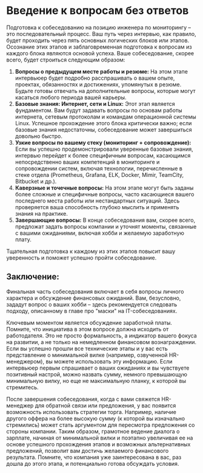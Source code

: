 # **Введение к вопросам без ответов**

Подготовка к собеседованию на позицию инженера по мониторингу – это последовательный процесс. Ваш путь через интервью, как правило, будет проходить через пять основных логических блоков или этапов. Осознание этих этапов и заблаговременная подготовка к вопросам из каждого блока являются основой успеха. Ваше собеседование, скорее всего, будет строиться следующим образом:

1.  **Вопросы о предыдущем месте работы и резюме:** На этом этапе интервьюер будет подробно расспрашивать о вашем опыте, проектах, обязанностях и достижениях, упомянутых в резюме. Будьте готовы отвечать на дополнительные вопросы, которые могут касаться любого периода вашей карьеры.
2.  **Базовые знания: Интернет, сети и Linux:** Этот этап является фундаментом. Вам будут задавать вопросы по основам работы интернета, сетевым протоколам и командам операционной системы Linux. Успешное прохождение этого блока критически важно; если базовые знания недостаточны, собеседование может завершиться довольно быстро.
3.  **Узкие вопросы по вашему стеку (мониторинг + сопровождение):** Если вы успешно продемонстрировали уверенные базовые знания, интервью перейдет к более специфичным вопросам, касающимся непосредственно ваших компетенций в мониторинге и сопровождении систем, включая технологии, перечисленные в стеке отдела (Prometheus, Grafana, ELK, Docker, Mimir, TeamCity, Bitbucket и др.).
4.  **Каверзные и точечные вопросы:** На этом этапе могут быть заданы более сложные и специфичные вопросы, часто касающиеся вашего последнего места работы или нестандартных ситуаций. Здесь проверяется ваша способность глубоко мыслить и применять знания на практике.
5.  **Завершающие вопросы:** В конце собеседования вам, скорее всего, предложат задать вопросы компании и уточнят моменты, связанные с вашими ожиданиями, включая хобби и желаемую заработную плату.

Тщательная подготовка к каждому из этих этапов повысит вашу уверенность и поможет успешно пройти собеседование.

## **Заключение:**

Финальная часть собеседования включает в себя вопросы личного характера и обсуждение финансовых ожиданий. Вам, безусловно, зададут вопрос о ваших хобби – здесь рекомендуется следовать подходу, описанному в главе про "маски" на IT-собеседованиях.

Ключевым моментом является обсуждение заработной платы. Помните, что инициатива в этом вопросе должна исходить от работодателя. Это не просто формальность, а индикатор вашего фокуса на развитии, а не только на немедленном финансовом вознаграждении. Если вы успешно прошли все технические этапы и у вас есть представление о минимальной вилке (например, озвученной HR-менеджером), вы можете использовать эту информацию. Если интервьюер первым спрашивает о ваших ожиданиях и вы чувствуете позитивный настрой, можно назвать сумму, немного превышающую минимальную вилку, но еще не максимальную планку, к которой вы стремитесь.

После завершения собеседования, когда с вами свяжется HR-менеджер для обратной связи или предложения, у вас появится возможность использовать стратегии торга. Например, наличие другого оффера на более высокую сумму (к которой вы изначально стремились) может стать аргументом для пересмотра предложения со стороны компании. Таким образом, грамотное ведение диалога о зарплате, начиная от минимальной вилки и поэтапно увеличивая ее на основе успешного прохождения этапов и возможных альтернативных предложений, позволит вам достичь желаемого финансового результата. Помните, что компания уже заинтересована в вас, раз дошла до этого этапа, и потенциально готова обсуждать условия.
